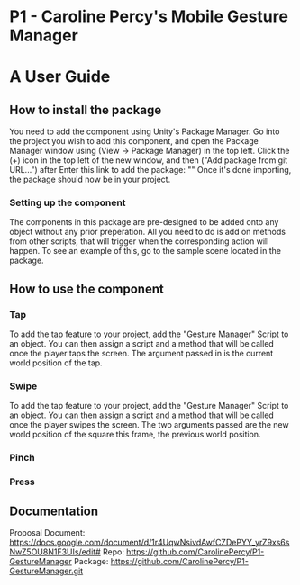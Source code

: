 # P1 - Caroline Percy's Mobile Gesture Manager
# A User Guide

## How to install the package

You need to add the component using Unity's Package Manager.
Go into the project you wish to add this component, and open the Package Manager window using (View -> Package Manager) in the top left.
Click the (+) icon in the top left of the new window, and then ("Add package from git URL...") after
Enter this link to add the package:
    ""
Once it's done importing, the package should now be in your project.

### Setting up the component
The components in this package are pre-designed to be added onto any object without any prior preperation. All you need to do is add on methods from other scripts, that will trigger when the corresponding action will happen.
To see an example of this, go to the sample scene located in the package.

## How to use the component

### Tap
To add the tap feature to your project, add the "Gesture Manager" Script to an object. You can then assign a script and a method that will be called once the player taps the screen. The argument passed in is the current world position of the tap.


### Swipe
To add the tap feature to your project, add the "Gesture Manager" Script to an object. You can then assign a script and a method that will be called once the player swipes the screen. The two arguments passed are the new world position of the square this frame, the previous world position.
### Pinch

### Press



## Documentation
Proposal Document: https://docs.google.com/document/d/1r4UqwNsivdAwfCZDePYY_yrZ9xs6sNwZ5OU8N1F3UIs/edit#
Repo:   https://github.com/CarolinePercy/P1-GestureManager
Package: https://github.com/CarolinePercy/P1-GestureManager.git
